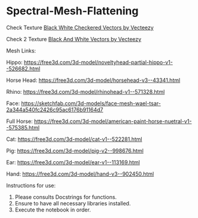 # Spectral-Mesh-Flattening


Check Texture
<a href="https://www.vecteezy.com/free-vector/black-white-checkered">Black White Checkered Vectors by Vecteezy</a>

Check 2 Texture 
<a href="https://www.vecteezy.com/free-vector/black-and-white">Black And White Vectors by Vecteezy</a>

Mesh Links: 

Hippo: https://free3d.com/3d-model/noveltyhead-partial-hippo-v1--526682.html

Horse Head: https://free3d.com/3d-model/horsehead-v3--43341.html

Rhino: https://free3d.com/3d-model/rhinohead-v1--571328.html

Face: https://sketchfab.com/3d-models/face-mesh-wael-tsar-2a344a540fc2426c95ac6176b91164d7

Full Horse: https://free3d.com/3d-model/american-paint-horse-nuetral-v1--575385.html

Cat: https://free3d.com/3d-model/cat-v1--522281.html

Pig: https://free3d.com/3d-model/pig-v2--998676.html

Ear: https://free3d.com/3d-model/ear-v1--113169.html

Hand: https://free3d.com/3d-model/hand-v3--902450.html

Instructions for use: 

1. Please consults Docstrings for functions. 
2. Ensure to have all necessary libraries installed. 
3. Execute the notebook in order. 